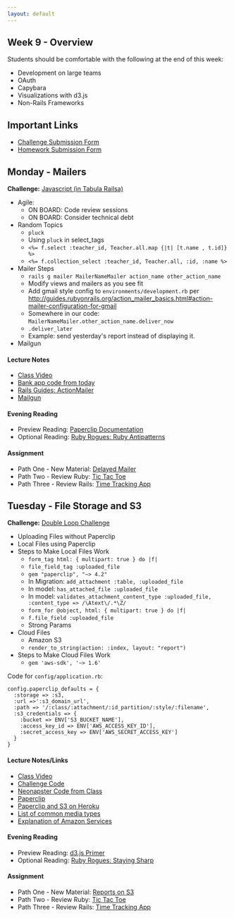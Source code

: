 ```yaml
---
layout: default
---
```


## Week 9 - Overview

Students should be comfortable with the following at the end of this week:

* Development on large teams
* OAuth
* Capybara
* Visualizations with d3.js
* Non-Rails Frameworks

## Important Links

* [Challenge Submission Form](http://goo.gl/forms/JhvP6hX7VN)
* [Homework Submission Form](http://goo.gl/forms/2Gki2xhdO6)

## Monday - Mailers

**Challenge:** [Javascript (in Tabula Railsa)](https://github.com/masonfmatthews/rails_assignments/blob/master/challenges/rails_javascript.md)

* Agile:
  * ON BOARD: Code review sessions
  * ON BOARD: Consider technical debt
* Random Topics
  * `pluck`
  * Using `pluck` in select_tags
  * `<%= f.select :teacher_id, Teacher.all.map {|t| [t.name , t.id]} %>`
  * `<%= f.collection_select :teacher_id, Teacher.all, :id, :name %>`
* Mailer Steps
  * `rails g mailer MailerNameMailer action_name other_action_name`
  * Modify views and mailers as you see fit
  * Add gmail style config to `environments/development.rb` per http://guides.rubyonrails.org/action_mailer_basics.html#action-mailer-configuration-for-gmail
  * Somewhere in our code: `MailerNameMailer.other_action_name.deliver_now`
  * `.deliver_later`
  * Example: send yesterday's report instead of displaying it.
* Mailgun

#### Lecture Notes

* [Class Video](https://youtu.be/CMKYj0Jf85M)
* [Bank app code from today](https://github.com/tiyd-rails-2015-08/bank_example)
* [Rails Guides: ActionMailer](http://guides.rubyonrails.org/action_mailer_basics.html)
* [Mailgun](http://www.mailgun.com/)

#### Evening Reading

* Preview Reading: [Paperclip Documentation](https://github.com/thoughtbot/paperclip)
* Optional Reading: [Ruby Rogues: Ruby Antipatterns](http://devchat.tv/ruby-rogues/032-rr-ruby-antipatterns)

#### Assignment

* Path One - New Material: [Delayed Mailer](https://github.com/tiyd-rails-2015-08/delayed_mailer)
* Path Two - Review Ruby: [Tic Tac Toe](https://github.com/tiyd-rails-2015-08/overview_tic_tac_toe)
* Path Three - Review Rails: [Time Tracking App](https://github.com/tiyd-rails-2015-08/overview_time_tracking_app)


## Tuesday - File Storage and S3

**Challenge:** [Double Loop Challenge](https://github.com/masonfmatthews/rails_assignments/blob/master/challenges/double_loop_challenge.rb)

<!-- **Challenge:** [JQuery (in Tabula Railsa)](https://github.com/masonfmatthews/rails_assignments/blob/master/challenges/rails_jquery.md) -->

* Uploading Files without Paperclip
* Local Files using Paperclip
* Steps to Make Local Files Work
  * `form_tag html: { multipart: true } do |f|`
  * `file_field_tag :uploaded_file`
  * `gem "paperclip", "~> 4.2"`
  * In Migration: `add_attachment :table, :uploaded_file`
  * In model: `has_attached_file :uploaded_file`
  * In model: `validates_attachment_content_type :uploaded_file, :content_type => /\Atext\/.*\Z/`
  * `form_for @object, html: { multipart: true } do |f|`
  * `f.file_field :uploaded_file`
  * Strong Params
* Cloud Files
  * Amazon S3
  * `render_to_string(action: :index, layout: "report")`
* Steps to Make Cloud Files Work
  * `gem 'aws-sdk', '~> 1.6'`

Code for `config/application.rb`:

    config.paperclip_defaults = {
      :storage => :s3,
      :url =>':s3_domain_url',
      :path => '/:class/:attachment/:id_partition/:style/:filename',
      :s3_credentials => {
        :bucket => ENV['S3_BUCKET_NAME'],
        :access_key_id => ENV['AWS_ACCESS_KEY_ID'],
        :secret_access_key => ENV['AWS_SECRET_ACCESS_KEY']
      }
    }

#### Lecture Notes/Links

* [Class Video](https://youtu.be/z3mdgNHhAk0)
* [Challenge Code](w9-1/double_loop.rb)
* [Neonapster Code from Class](https://github.com/tiyd-rails-2015-08/neonapster)
* [Paperclip](https://github.com/thoughtbot/paperclip)
* [Paperclip and S3 on Heroku](https://devcenter.heroku.com/articles/paperclip-s3)
* [List of common media types](http://en.wikipedia.org/wiki/Internet_media_type#List_of_common_media_types)
* [Explanation of Amazon Services](https://www.expeditedssl.com/aws-in-plain-english)

#### Evening Reading

* Preview Reading: [d3.js Primer](https://en.wikipedia.org/wiki/D3.js)
* Optional Reading: [Ruby Rogues: Staying Sharp](http://devchat.tv/ruby-rogues/164-rr-staying-sharp-with-dave-thomas)

#### Assignment

* Path One - New Material: [Reports on S3](https://github.com/tiyd-rails-2015-08/delayed_mailer_with_s3)
* Path Two - Review Ruby: [Tic Tac Toe](https://github.com/tiyd-rails-2015-08/overview_tic_tac_toe)
* Path Three - Review Rails: [Time Tracking App](https://github.com/tiyd-rails-2015-08/overview_time_tracking_app)


<!--

## Wednesday - d3.js

**Challenge:** [Discuss Supporting Tech](https://github.com/masonfmatthews/rails_assignments/blob/master/challenges/discuss_supporting_technologies.md)

**Problem of the Day 1:** Graph `deaths.csv` on an HTML page.  Use CSS as you see fit, but don't use any graphing libraries which you may have learned like c3.

* SVG
  * `line`
  * `circle`
  * `rect`
  * `g` (and `transform="translate(100,100) rotate(0)"`)
* Selectors
  * `d3.select()`
  * `d3.selectAll()`
  * `d3.select(element)`
  * `my_selection.select()`
* Modifying DOM Elements
  * `my_selection.attr("class", "highlighted")`
  * `my_selection.style("color", "red")`
  * `my_selection.classed("house")`
  * `my_selection.classed("house", true/false)`
  * `my_selection.append("circle")`
  * `my_selection.remove()`
* Linear Scales
  * `d3.scale.linear()`
  * `my_scale.domain([lowest_input, highest_input])`
  * `my_scale.range([output_for_lowest, output_for_highest])`
  * `my_scale.interpolate(d3.interpolateHcl)`
* Axes
  * `d3.svg.axis().scale(my_scale).orient("left").ticks(count)` (or `"top"`, `"bottom"`, or `"right"`)
  * `selection.call(my_axis)`
  * `.tickFormat(d3.format("d"))`

**Problem of the Day 2:** Graph points on an x/y plane.  Open `data.csv` and use its "average temperature" column as X and its "number of sunspots" as Y. ([Starting Point](https://github.com/tiyd-rails-2015-08/d3_lesson) - `master` branch)

* Reading from Files
  * `d3.json/csv/xml/html/tsv/text`
  * `d3.json("file.json", function(data) {...})`
* Serving up a folder via a web server:
  * `ruby -run -ehttpd . -p8000`
  * `python -m SimpleHTTPServer 8000` (Python 2) or `python -m http.server 8000` (Python 3)
  * `npm install -g node-static` then `static -p 8000`
* Data Joins
  * `selection.data(data)`
  * `data_join.attr("r", function(data_point) {})`
  * `data_join.attr("r", function(data_point, index) {})`
* Behavior
  * `data_join.on("click", function(data_point, index) {…})`
* Enter/Exit
  * `data_join.enter()`
  * `data_join.exit()`

**Problem of the Day 3:** Add a dropdown to the page which will let you change the Y value of each year to a different column of `data.csv`. ([Starting Point](https://github.com/tiyd-rails-2015-08/d3_lesson) - `lecture2` branch)

* Color Scales
  * `my_scale.interpolate(d3.interpolateHcl)`
* Transitions
  * `selection.transition()`
  * `my_transition.duration(zoomTime)`
* Way 2 to learn D3: work from examples:
  * [Layouts: Chord](http://bl.ocks.org/mbostock/1046712)
  * [Layouts: Tree](http://bl.ocks.org/mbostock/4339083)
  * [Layouts: Pack](http://bl.ocks.org/mbostock/7607535)
  * [Layouts: Sunburst](http://bl.ocks.org/kerryrodden/7090426)
  * [Layouts: Calendar](http://bl.ocks.org/mbostock/4063318)
  * [Physics: Collision Detection](http://bl.ocks.org/mbostock/3231298)
  * [Physics: Force Directed Graph](http://bl.ocks.org/mbostock/4062045)
  * [Visualizations: Paths to the White House](http://www.nytimes.com/interactive/2012/11/02/us/politics/paths-to-the-white-house.html?_r=0)
  * [Visualizations: Strikeouts](http://www.nytimes.com/interactive/2013/03/29/sports/baseball/Strikeouts-Are-Still-Soaring.html?ref=baseball)
  * My examples in Coursyl and Exomemex

#### Lecture Notes/Links

* [Class Video]()

#### Evening Reading

* Preview Reading: [Decompose Fat Models](http://blog.codeclimate.com/blog/2012/10/17/7-ways-to-decompose-fat-activerecord-models/)
* Preview Reading: [Build an app in Rails vs. Sinatra](https://www.airpair.com/ruby-on-rails/posts/rails-vs-sinatra?utm_source=rubyweekly&utm_medium=email)

#### Assignment

Begin [Ruby Koans](http://rubykoans.com/).

## Thursday - Development Environments, Non-Rails Frameworks

**Challenge:** [Discuss Rails](https://github.com/masonfmatthews/rails_assignments/blob/master/challenges/discuss_rails.md)

**Challenge:** [Discuss Development](https://github.com/masonfmatthews/rails_assignments/blob/master/challenges/discuss_development.md)

* Random Topics
  * File generation and opening
  * `method_missing`
* [Things you may be expected to know](https://dgosxlrnzhofi.cloudfront.net/custom_page_images/64/page_images/Rails_Competencies.png)
* DevOps
* Security Review
* OAuth
* Capybara
* SimpleForm
* [Annual Developer Survey from StackOverflow](https://stackoverflow.com/research/developer-survey-2015)
* [Which IDEs do Rubyists use?](http://www.sitepoint.com/ides-rubyists-use/?utm_source=rubyweekly&utm_medium=email)
* [Which editors do Rubyists use?](http://www.sitepoint.com/editor-rubyists-use/)
* [XKCD on editors](http://xkcd.com/378/)
* Dvorak keyboards, ergonomic chairs, treadmill desks, etc.
* [Other ruby frameworks](https://blog.engineyard.com/2015/life-beyond-rails-brief-look-alternate-web-frameworks-ruby).  Links in decreasing order of complexity:
  * Rails
  * [Sinatra](http://www.sinatrarb.com/)
  * [Padrino](http://www.padrinorb.com/)
  * [Camping](http://camping.io/)

#### Lecture Notes/Links

* [Class Video]()
* [So Much Rails to Learn](http://www.justinweiss.com/blog/2015/05/25/with-so-much-rails-to-learn/)
* [oAuth Flow](w9-1/flickr_oauth_flow.jpg)
* [Instructions for Capybara](w9-1/capybara)
* [SimpleForm](https://github.com/plataformatec/simple_form)
* [isitvulnerable.com](https://isitvulnerable.com/)
* [Rack: First Principles](http://rubylogs.com/rack-first-principles/)
* [Rack: Writing Middleware](http://rubylogs.com/writing-rack-middleware/)
* [Rack: Using Middleware in Rails](http://rubylogs.com/writing-rails-middleware/)

#### Assignment

Continue work on [Ruby Koans](http://rubykoans.com/).  Then practice any of the concepts from class that you think will be helpful during your final projects.

## Friday

Pitch Day!

#### Eventual Reading/Listening

* [An Exploration of Memory Usage](http://www.sitepoint.com/ruby-uses-memory/)
* [Ruby Rogues: The Science of Software Development](http://devchat.tv/ruby-rogues/184-rr-what-we-actually-know-about-software-development-and-why-we-believe-it-s-true-with-greg-wilson-and-andreas-stefik)
* [Ruby Rogues: Technology Radar](http://devchat.tv/ruby-rogues/195-rr-building-your-technology-radar-with-neal-ford)
  * [ThoughtWorks Technology Radar](http://www.thoughtworks.com/radar/tools)
* [Coding is Not the New Literacy](http://www.chris-granger.com/2015/01/26/coding-is-not-the-new-literacy/)
* [State of the Developer Nation 2015](http://www.visionmobile.com/product/developer-economics-q1-2015-state-developer-nation/)

-->
